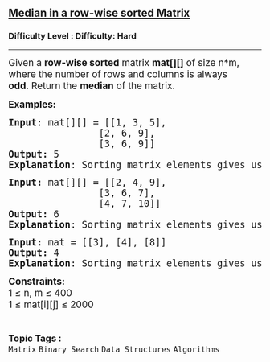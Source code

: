 <h2><a href="https://www.geeksforgeeks.org/problems/median-in-a-row-wise-sorted-matrix1527/1">Median in a row-wise sorted Matrix</a></h2><h3>Difficulty Level : Difficulty: Hard</h3><hr><div class="problems_problem_content__Xm_eO" style="user-select: auto;"><p style="user-select: auto;"><span style="font-size: 14pt; user-select: auto;">Given a <strong style="user-select: auto;">row-wise sorted</strong> matrix&nbsp;</span><strong style="font-size: 18.6667px; user-select: auto;">mat[][]</strong><span style="font-size: 14pt; user-select: auto;"> of size n*m, where the number of rows and columns is always </span><strong style="font-size: 14pt; user-select: auto;">odd</strong><span style="font-size: 14pt; user-select: auto;">.&nbsp;Return the <strong style="user-select: auto;">median</strong> of the matrix.</span></p>
<p style="user-select: auto;"><span style="font-size: 14pt; user-select: auto;"><strong style="user-select: auto;">Examples:</strong></span></p>
<pre style="user-select: auto;"><span style="font-size: 14pt; user-select: auto;"><strong style="user-select: auto;">Input</strong>: mat[][] = [[1, 3, 5], <br style="user-select: auto;">                [2, 6, 9], <br style="user-select: auto;">                [3, 6, 9]]
<strong style="user-select: auto;">Output:</strong>&nbsp;5
<strong style="user-select: auto;">Explanation</strong>: Sorting matrix elements gives us [1, 2, 3, 3, 5, 6, 6, 9, 9]. Hence, 5 is median.
</span></pre>
<pre style="user-select: auto;"><span style="font-size: 14pt; user-select: auto;"><strong style="user-select: auto;">Input: </strong>mat[][] = [[2, 4, 9],
                [3, 6, 7],
                [4, 7, 10]]
<strong style="user-select: auto;">Output: </strong>6
<strong style="user-select: auto;">Explanation</strong>: Sorting matrix elements gives us [2, 3, 4, 4, 6, 7, 7, 9, 10]. Hence, 6 is median.</span></pre>
<pre style="user-select: auto;"><span style="font-size: 14pt; user-select: auto;"><strong style="user-select: auto;">Input: </strong>mat = [[3], [4], [8]]
<strong style="user-select: auto;">Output: </strong>4
<strong style="user-select: auto;">Explanation</strong>: Sorting matrix elements gives us [3, 4, 8]. Hence, 4 is median.<br style="user-select: auto;"></span></pre>
<p style="user-select: auto;"><span style="font-size: 14pt; user-select: auto;"><strong style="user-select: auto;">Constraints:</strong><br style="user-select: auto;">1 ≤ n, m ≤ 400<br style="user-select: auto;">1 ≤ mat[i][j] ≤ 2000</span></p></div><br><p><span style=font-size:18px><strong>Topic Tags : </strong><br><code>Matrix</code>&nbsp;<code>Binary Search</code>&nbsp;<code>Data Structures</code>&nbsp;<code>Algorithms</code>&nbsp;